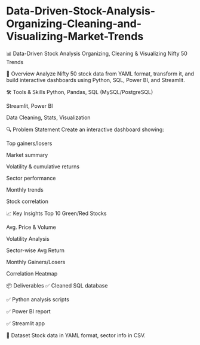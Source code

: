 # Data-Driven-Stock-Analysis-Organizing-Cleaning-and-Visualizing-Market-Trends

📊 Data-Driven Stock Analysis
Organizing, Cleaning & Visualizing Nifty 50 Trends

🚀 Overview
Analyze Nifty 50 stock data from YAML format, transform it, and build interactive dashboards using Python, SQL, Power BI, and Streamlit.

🛠️ Tools & Skills
Python, Pandas, SQL (MySQL/PostgreSQL)

Streamlit, Power BI

Data Cleaning, Stats, Visualization

🔍 Problem Statement
Create an interactive dashboard showing:

Top gainers/losers

Market summary

Volatility & cumulative returns

Sector performance

Monthly trends

Stock correlation

📈 Key Insights
Top 10 Green/Red Stocks

Avg. Price & Volume

Volatility Analysis

Sector-wise Avg Return

Monthly Gainers/Losers

Correlation Heatmap

📦 Deliverables
✅ Cleaned SQL database

✅ Python analysis scripts

✅ Power BI report

✅ Streamlit app

📂 Dataset
Stock data in YAML format, sector info in CSV.
